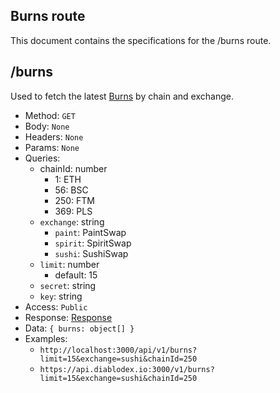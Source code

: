 ## Burns route

This document contains the specifications for the /burns route.

## /burns

Used to fetch the latest [Burns](../models/burn.md) by chain and exchange.

- Method: `GET`
- Body: `None`
- Headers: `None`
- Params: `None`
- Queries:
  - chainId: number
    - 1: ETH
    - 56: BSC
    - 250: FTM
    - 369: PLS
  - `exchange`: string
    - `paint`: PaintSwap
    - `spirit`: SpiritSwap
    - `sushi`: SushiSwap
  - `limit`: number
    - default: 15
  - `secret`: string
  - `key`: string
- Access: `Public`
- Response: [Response](../models/response.md)
- Data: `{ burns: object[] }`
- Examples:
  - `http://localhost:3000/api/v1/burns?limit=15&exchange=sushi&chainId=250`
  - `https://api.diablodex.io:3000/v1/burns?limit=15&exchange=sushi&chainId=250`

